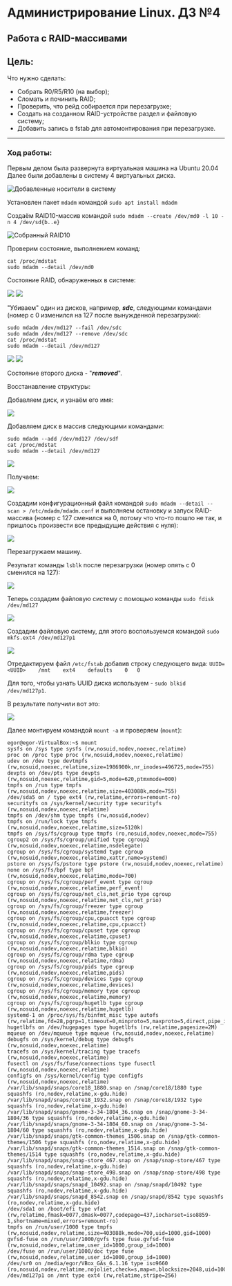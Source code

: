 # Администрирование Linux. ДЗ №4
## Работа с RAID-массивами


## Цель:

Что нужно сделать:
  - Собрать R0/R5/R10 (на выбор);
  - Сломать и починить RAID;
  - Проверить, что рейд собирается при перезагрузке;
  - Создать на созданном RAID-устройстве раздел и файловую систему;
  - Добавить запись в fstab для автомонтирования при перезагрузке.

----------------

### Ход работы:
Первым делом была развернута виртуальная машина на Ubuntu 20.04
Далее были добавлены в систему 4 виртуальных диска.

![Добавленные носители в систему](https://github.com/heatory/LinuxAdmin/blob/master/homework4/info_disks.png "Добавленные носители в систему")

Установлен пакет `mdadm` командой `sudo apt install mdadm`

Создаём RAID10-массив командой `sudo mdadm --create /dev/md0 -l 10 -n 4 /dev/sd{b..e}`

![Собранный RAID10](https://github.com/heatory/LinuxAdmin/blob/master/homework4/create.png "Собранный RAID10")

Проверим состояние, выполнением команд:
```
cat /proc/mdstat
sudo mdadm --detail /dev/md0
```

Состояние RAID, обнаруженных в системе:

![](https://github.com/heatory/LinuxAdmin/blob/master/homework4/cat_start.png "")
![](https://github.com/heatory/LinuxAdmin/blob/master/homework4/info_start.png "")


"Убиваем" один из дисков, например, ***sdc***, следующими командами (номер с 0 изменился на 127 после вынужденной перезагрузки):
```
sudo mdadm /dev/md127 --fail /dev/sdc
sudo mdadm /dev/md127 --remove /dev/sdc
cat /proc/mdstat
sudo mdadm --detail /dev/md127
```

![](https://github.com/heatory/LinuxAdmin/blob/master/homework4/remove.png "")
![](https://github.com/heatory/LinuxAdmin/blob/master/homework4/cat_after_remove.png "")

Состояние второго диска - "***removed***".

Восстанавление структуры:

Добавляем диск, и узнаём его имя:

![](https://github.com/heatory/LinuxAdmin/blob/master/homework4/add_disk.png "")

Добавляем диск в массив следующими командами:
```
sudo mdadm --add /dev/md127 /dev/sdf
cat /proc/mdstat
sudo mdadm --detail /dev/md127
```

![](https://github.com/heatory/LinuxAdmin/blob/master/homework4/add_disk_mdadm.png "")

Получаем:

![](https://github.com/heatory/LinuxAdmin/blob/master/homework4/mdadm_info_after_add.png "")


Создадим конфигурационный файл командой `sudo mdadm --detail --scan > /etc/mdadm/mdadm.conf` и выполняем остановку и запуск RAID-массива (номер с 127 сменился на 0, потому что что-то пошло не так, и пришлось произвести все предыдущие действия с нуля): 

![](https://github.com/heatory/LinuxAdmin/blob/master/homework4/after_stop.png "")

Перезагружаем машину. 

Результат команды `lsblk` после перезагрузки (номер опять с 0 сменился на 127): 

![](https://github.com/heatory/LinuxAdmin/blob/master/homework4/lsblk_after_restart.png "")

Теперь создадим файловую систему с помощью команды `sudo fdisk /dev/md127`

![](https://github.com/heatory/LinuxAdmin/blob/master/homework4/create_file_system.png "")

Создадим  файловую систему, для этого воспользуемся командой `sudo mkfs.ext4 /dev/md127p1`

![](https://github.com/heatory/LinuxAdmin/blob/master/homework4/create_file_system2.png "")

Отредактируем файл `/etc/fstab` добавив строку следующего вида: `UUID=<UUID>	/mnt	ext4	defaults	0	0`

Для того, чтобы узнать UUID диска используем - `sudo blkid /dev/md127p1`.

В результате получили вот это:

![](https://github.com/heatory/LinuxAdmin/blob/master/homework4/for_mount.png "")

Далее монтируем командой `mount -a` и проверяем (`mount`):
```
egor@egor-VirtualBox:~$ mount
sysfs on /sys type sysfs (rw,nosuid,nodev,noexec,relatime)
proc on /proc type proc (rw,nosuid,nodev,noexec,relatime)
udev on /dev type devtmpfs (rw,nosuid,noexec,relatime,size=1986900k,nr_inodes=496725,mode=755)
devpts on /dev/pts type devpts (rw,nosuid,noexec,relatime,gid=5,mode=620,ptmxmode=000)
tmpfs on /run type tmpfs (rw,nosuid,nodev,noexec,relatime,size=403088k,mode=755)
/dev/sda5 on / type ext4 (rw,relatime,errors=remount-ro)
securityfs on /sys/kernel/security type securityfs (rw,nosuid,nodev,noexec,relatime)
tmpfs on /dev/shm type tmpfs (rw,nosuid,nodev)
tmpfs on /run/lock type tmpfs (rw,nosuid,nodev,noexec,relatime,size=5120k)
tmpfs on /sys/fs/cgroup type tmpfs (ro,nosuid,nodev,noexec,mode=755)
cgroup2 on /sys/fs/cgroup/unified type cgroup2 (rw,nosuid,nodev,noexec,relatime,nsdelegate)
cgroup on /sys/fs/cgroup/systemd type cgroup (rw,nosuid,nodev,noexec,relatime,xattr,name=systemd)
pstore on /sys/fs/pstore type pstore (rw,nosuid,nodev,noexec,relatime)
none on /sys/fs/bpf type bpf (rw,nosuid,nodev,noexec,relatime,mode=700)
cgroup on /sys/fs/cgroup/perf_event type cgroup (rw,nosuid,nodev,noexec,relatime,perf_event)
cgroup on /sys/fs/cgroup/net_cls,net_prio type cgroup (rw,nosuid,nodev,noexec,relatime,net_cls,net_prio)
cgroup on /sys/fs/cgroup/freezer type cgroup (rw,nosuid,nodev,noexec,relatime,freezer)
cgroup on /sys/fs/cgroup/cpu,cpuacct type cgroup (rw,nosuid,nodev,noexec,relatime,cpu,cpuacct)
cgroup on /sys/fs/cgroup/cpuset type cgroup (rw,nosuid,nodev,noexec,relatime,cpuset)
cgroup on /sys/fs/cgroup/blkio type cgroup (rw,nosuid,nodev,noexec,relatime,blkio)
cgroup on /sys/fs/cgroup/rdma type cgroup (rw,nosuid,nodev,noexec,relatime,rdma)
cgroup on /sys/fs/cgroup/pids type cgroup (rw,nosuid,nodev,noexec,relatime,pids)
cgroup on /sys/fs/cgroup/devices type cgroup (rw,nosuid,nodev,noexec,relatime,devices)
cgroup on /sys/fs/cgroup/memory type cgroup (rw,nosuid,nodev,noexec,relatime,memory)
cgroup on /sys/fs/cgroup/hugetlb type cgroup (rw,nosuid,nodev,noexec,relatime,hugetlb)
systemd-1 on /proc/sys/fs/binfmt_misc type autofs (rw,relatime,fd=28,pgrp=1,timeout=0,minproto=5,maxproto=5,direct,pipe_ino=13877)
hugetlbfs on /dev/hugepages type hugetlbfs (rw,relatime,pagesize=2M)
mqueue on /dev/mqueue type mqueue (rw,nosuid,nodev,noexec,relatime)
debugfs on /sys/kernel/debug type debugfs (rw,nosuid,nodev,noexec,relatime)
tracefs on /sys/kernel/tracing type tracefs (rw,nosuid,nodev,noexec,relatime)
fusectl on /sys/fs/fuse/connections type fusectl (rw,nosuid,nodev,noexec,relatime)
configfs on /sys/kernel/config type configfs (rw,nosuid,nodev,noexec,relatime)
/var/lib/snapd/snaps/core18_1880.snap on /snap/core18/1880 type squashfs (ro,nodev,relatime,x-gdu.hide)
/var/lib/snapd/snaps/core18_1932.snap on /snap/core18/1932 type squashfs (ro,nodev,relatime,x-gdu.hide)
/var/lib/snapd/snaps/gnome-3-34-1804_36.snap on /snap/gnome-3-34-1804/36 type squashfs (ro,nodev,relatime,x-gdu.hide)
/var/lib/snapd/snaps/gnome-3-34-1804_60.snap on /snap/gnome-3-34-1804/60 type squashfs (ro,nodev,relatime,x-gdu.hide)
/var/lib/snapd/snaps/gtk-common-themes_1506.snap on /snap/gtk-common-themes/1506 type squashfs (ro,nodev,relatime,x-gdu.hide)
/var/lib/snapd/snaps/gtk-common-themes_1514.snap on /snap/gtk-common-themes/1514 type squashfs (ro,nodev,relatime,x-gdu.hide)
/var/lib/snapd/snaps/snap-store_467.snap on /snap/snap-store/467 type squashfs (ro,nodev,relatime,x-gdu.hide)
/var/lib/snapd/snaps/snap-store_498.snap on /snap/snap-store/498 type squashfs (ro,nodev,relatime,x-gdu.hide)
/var/lib/snapd/snaps/snapd_10492.snap on /snap/snapd/10492 type squashfs (ro,nodev,relatime,x-gdu.hide)
/var/lib/snapd/snaps/snapd_8542.snap on /snap/snapd/8542 type squashfs (ro,nodev,relatime,x-gdu.hide)
/dev/sda1 on /boot/efi type vfat (rw,relatime,fmask=0077,dmask=0077,codepage=437,iocharset=iso8859-1,shortname=mixed,errors=remount-ro)
tmpfs on /run/user/1000 type tmpfs (rw,nosuid,nodev,relatime,size=403088k,mode=700,uid=1000,gid=1000)
gvfsd-fuse on /run/user/1000/gvfs type fuse.gvfsd-fuse (rw,nosuid,nodev,relatime,user_id=1000,group_id=1000)
/dev/fuse on /run/user/1000/doc type fuse (rw,nosuid,nodev,relatime,user_id=1000,group_id=1000)
/dev/sr0 on /media/egor/VBox_GAs_6.1.16 type iso9660 (ro,nosuid,nodev,relatime,nojoliet,check=s,map=n,blocksize=2048,uid=1000,gid=1000,dmode=500,fmode=400,uhelper=udisks2)
/dev/md127p1 on /mnt type ext4 (rw,relatime,stripe=256)
```
